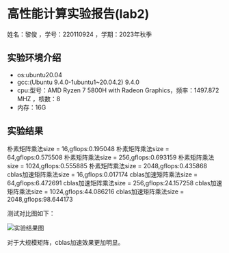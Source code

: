 # 高性能计算实验报告(lab2)

姓名：黎俊 ，学号：220110924 ，学期：2023年秋季

## 实验环境介绍

- os:ubuntu20.04
- gcc:(Ubuntu 9.4.0-1ubuntu1~20.04.2) 9.4.0
- cpu:型号：AMD Ryzen 7 5800H with Radeon Graphics，频率：1497.872 MHZ ，核数：8
- 内存：16G

## 实验结果

朴素矩阵乘法size = 16,gflops:0.195048
朴素矩阵乘法size = 64,gflops:0.575508
朴素矩阵乘法size = 256,gflops:0.693159
朴素矩阵乘法size = 1024,gflops:0.555885
朴素矩阵乘法size = 2048,gflops:0.435868
cblas加速矩阵乘法size = 16,gflops:0.017174
cblas加速矩阵乘法size = 64,gflops:6.472691
cblas加速矩阵乘法size = 256,gflops:24.157258
cblas加速矩阵乘法size = 1024,gflops:44.086216
cblas加速矩阵乘法size = 2048,gflops:98.644173

测试对比图如下：

![实验结果图](/home/lijun/hpc/lab2/answer.png)



对于大规模矩阵，cblas加速效果更加明显。
